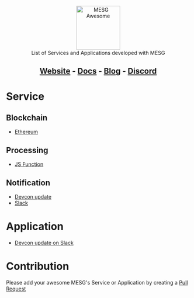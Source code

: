 <p align="center">
  <img src="https://cdn.rawgit.com/mesg-foundation/awesome/79d12a8a/logo.svg" alt="MESG Awesome"
       height="120"><br/>
  List of Services and Applications developed with MESG
</p>
<h2 align="center">
  <a href="https://mesg.tech/">Website</a> - 
  <a href="https://docs.mesg.tech/">Docs</a> - 
  <a href="https://medium.com/mesg">Blog</a> - 
  <a href="https://discordapp.com/invite/5tVTHJC">Discord</a>
</h2>

# Service

## Blockchain

- [Ethereum](https://github.com/mesg-foundation/service-ethereum)

## Processing

- [JS Function](https://github.com/mesg-foundation/service-js-function)

## Notification

- [Devcon update](https://github.com/mesg-foundation/service-devcon-update)
- [Slack](https://github.com/mesg-foundation/service-slack)

# Application

- [Devcon update on Slack](https://github.com/mesg-foundation/application-devcon-update-on-slack)

# Contribution

Please add your awesome MESG's Service or Application by creating a [Pull Request](https://github.com/mesg-foundation/awesome/pulls)
